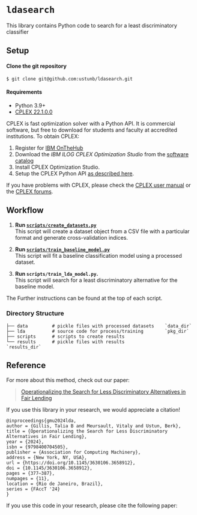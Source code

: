 # `ldasearch` 
This library contains Python code to search for a least discriminatory classifier


## Setup

#### Clone the git repository

```
$ git clone git@github.com:ustunb/ldasearch.git 
```

#### Requirements

- Python 3.9+ 
- [CPLEX 22.1.0.0](https://pypi.org/project/cplex/) 


CPLEX is fast optimization solver with a Python API. It is commercial software, but free to download for students and faculty at accredited institutions. To obtain CPLEX:

1. Register for [IBM OnTheHub](https://ur.us-south.cf.appdomain.cloud/a2mt/email-auth)
2. Download the *IBM ILOG CPLEX Optimization Studio* from the [software catalog](https://www-03.ibm.com/isc/esd/dswdown/searchPartNumber.wss?partNumber=CJ6BPML)
3. Install CPLEX Optimization Studio.
4. Setup the CPLEX Python API [as described here](https://www.ibm.com/support/knowledgecenter/SSSA5P_12.8.0/ilog.odms.cplex.help/CPLEX/GettingStarted/topics/set_up/Python_setup.html).

If you have problems with CPLEX, please check the [CPLEX user manual](http://www-01.ibm.com/support/knowledgecenter/SSSA5P/welcome) or the [CPLEX forums](https://www.ibm.com/developerworks/community/forums/html/forum?id=11111111-0000-0000-0000-000000002059).

## Workflow

1. **Run [`scripts/create_datasets.py`](scripts/create_datasets.py)**    
This script will create a dataset object from a CSV file with a particular format and generate cross-validation indices. 

2. **Run [`scripts/train_baseline_model.py`](scripts/train_baseline_model.py)**   
This script will fit a baseline classification model using a processed dataset.

3. **Run `scripts/train_lda_model.py`.**   
This script will search for a least discriminatory alternative for the baseline model.

The Further instructions can be found at the top of each script.

### Directory Structure

```
├── data         # pickle files with processed datasets    `data_dir`
├── lda          # source code for process/training        `pkg_dir`
├── scripts      # scripts to create results                        
└── results      # pickle files with results               `results_dir`
```

## Reference

For more about this method, check out our paper:

> [Operationalizing the Search for Less Discriminatory Alternatives in Fair Lending](https://dl.acm.org/doi/abs/10.1145/3630106.3658912)

If you use this library in your research, we would appreciate a citation!

```
@inproceedings{gmu2024lda,
author = {Gillis, Talia B and Meursault, Vitaly and Ustun, Berk},
title = {Operationalizing the Search for Less Discriminatory Alternatives in Fair Lending},
year = {2024},
isbn = {9798400704505},
publisher = {Association for Computing Machinery},
address = {New York, NY, USA},
url = {https://doi.org/10.1145/3630106.3658912},
doi = {10.1145/3630106.3658912},
pages = {377–387},
numpages = {11},
location = {Rio de Janeiro, Brazil},
series = {FAccT '24}
}
```


If you use this code in your research, please cite the following paper:
